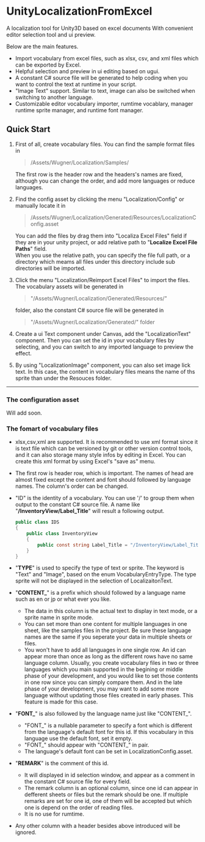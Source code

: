 # UnityLocalizationFromExcel
A localization tool for Unity3D based on excel documents With convenient editor selection tool and ui preview.

Below are the main features.
- Import vocabulary from excel files, such as xlsx, csv, and xml files which can be exported by Excel. 
- Helpful selection and preview in ui editing based on ugui.
- A constant C# source file will be generated to help coding when you want to control the text at runtime in your script.
- "Image Text" support. Similar to text, image can also be switched when switching to another language.
- Customizable editor vocabulary importer, rumtime vocablary, manager runtime sprite manager, and runtime font manager.

## Quick Start
1. First of all, create vocabulary files. You can find the sample format files in 
	> /Assets/Wugner/Localization/Samples/
	
	The first row is the header row and the headers's names are fixed, although you can change the order, and add more languages or reduce languages.
	
2. Find the config asset by clicking the menu "Localization/Config" or manually locate it in 
	> /Assets/Wugner/Localization/Generated/Resources/LocalizationConfig.asset
	
	You can add the files by drag them into "Localiza Excel Files" field if they are in your unity project, or add relative path to "**Localize Excel File Paths**" field.  
	When you use the relative path, you can specify the file full path, or a directory which meams all files under this directory include sub directories will be imported.
	
3. Click the menu "Localization/Reimport Excel Files" to import the files. The vocabulary assets will be generated in 
	> "/Assets/Wugner/Localization/Generated/Resources/"  
	
	folder, also the constant C# source file will be generated in 
	> "/Assets/Wugner/Localization/Generated/" folder
	
4. Create a ui Text component under Canvas, add the "LocalizationText" component. Then you can set the id in your vocabulary files by selecting, and you can switch to any imported language to preview the effect.
5. By using "LocalizationImage" component, you can also set image lick text. In this case, the content in vocabulary files means the name of ths sprite than under the Resouces folder.

***

### The configuration asset
Will add soon.

### The fomart of vocabulary files
- xlsx,csv,xml are supported. It is recommended to use xml format since it is text file which can be versioned by git or other version control tools, and it can also storage many style infos by editing in Excel. You can create this xml format by using Excel's "save as" menu.
- The first row is header row, which is important. The names of head are almost fixed except the content and font should followed by language names. The column's order can be changed.
- "ID" is the identity of a vocabulary. You can use '/' to group them when output to the constant C# source file.
	A name like "**/InventoryView/Label_Title**" will result a following output.
		
	``` C#
	public class IDS
	{
		public class InventoryView
		{
			public const string Label_Title = "/InventoryView/Label_Title";
		}
	}
	```
- "**TYPE**" is used to specify the type of text or sprite. The keyword is "Text" and "Image", based on the enum VocabularyEntryType.
		The type sprite will not be displayed in the selection of LocalizaitonText.
- "**CONTENT_**" is a prefix which should followed by a language name such as en or jp or what ever you like.  
	- The data in this column is the actual text to display in text mode, or a sprite name in sprite mode.  
	- You can set more than one content for multiple languages in one sheet, like the samples files in the project. Be sure these language names are the same if you seperate your data in multiple sheets or files.  
	- You won't have to add all languages in one single row. An id can appear more than once as long as the different rows have no same language column. Usually, you create vocabulary files in two or three languages which you main supported in the begining or middle phase of your development, and you would like to set those contents in one row since you can simply compare them. And in the late phase of your development, you may want to add some more language without updating those files created in early phases. This feature is made for this case.
- "**FONT_**" is also followed by the language name just like "CONTENT_".  
	- "FONT_" is a nullable parameter to specify a font which is different from the language's default font for this id. If this vocabulary in this language use the default font, set it empty.   
	- "FONT_" should appear with "CONTENT_" in pair.  
	- The language's default font can be set in LocalizationConfig.asset.
- "**REMARK**" is the comment of this id.
	- It will displayed in id selection window, and appear as a comment in the constant C# source file for every field.
	- The remark column is an optional column, since one id can appear in defferent sheets or files but the remark should be one. If multiple remarks are set for one id, one of them will be accepted but which one is depend on the order of reading files.
	- It is no use for rumtime.
- Any other column with a header besides above introduced will be ignored.

